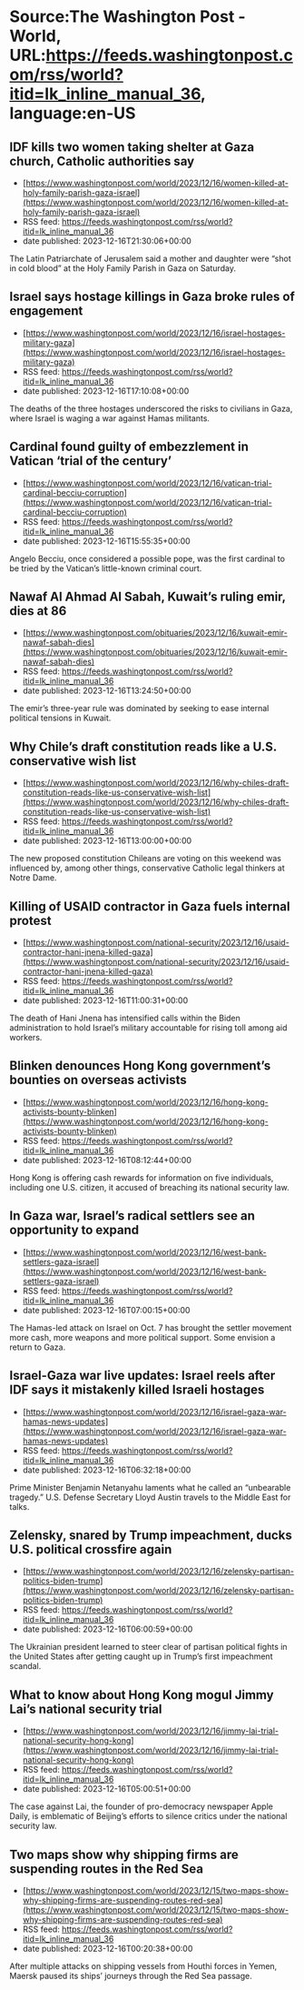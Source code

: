 # Source:The Washington Post - World, URL:https://feeds.washingtonpost.com/rss/world?itid=lk_inline_manual_36, language:en-US

## IDF kills two women taking shelter at Gaza church, Catholic authorities say
 - [https://www.washingtonpost.com/world/2023/12/16/women-killed-at-holy-family-parish-gaza-israel](https://www.washingtonpost.com/world/2023/12/16/women-killed-at-holy-family-parish-gaza-israel)
 - RSS feed: https://feeds.washingtonpost.com/rss/world?itid=lk_inline_manual_36
 - date published: 2023-12-16T21:30:06+00:00

The Latin Patriarchate of Jerusalem said a mother and daughter were “shot in cold blood” at the Holy Family Parish in Gaza on Saturday.

## Israel says hostage killings in Gaza broke rules of engagement
 - [https://www.washingtonpost.com/world/2023/12/16/israel-hostages-military-gaza](https://www.washingtonpost.com/world/2023/12/16/israel-hostages-military-gaza)
 - RSS feed: https://feeds.washingtonpost.com/rss/world?itid=lk_inline_manual_36
 - date published: 2023-12-16T17:10:08+00:00

The deaths of the three hostages underscored the risks to civilians in Gaza, where Israel is waging a war against Hamas militants.

## Cardinal found guilty of embezzlement in Vatican ‘trial of the century’
 - [https://www.washingtonpost.com/world/2023/12/16/vatican-trial-cardinal-becciu-corruption](https://www.washingtonpost.com/world/2023/12/16/vatican-trial-cardinal-becciu-corruption)
 - RSS feed: https://feeds.washingtonpost.com/rss/world?itid=lk_inline_manual_36
 - date published: 2023-12-16T15:55:35+00:00

Angelo Becciu, once considered a possible pope, was the first cardinal to be tried by the Vatican’s little-known criminal court.

## Nawaf Al Ahmad Al Sabah, Kuwait’s ruling emir, dies at 86
 - [https://www.washingtonpost.com/obituaries/2023/12/16/kuwait-emir-nawaf-sabah-dies](https://www.washingtonpost.com/obituaries/2023/12/16/kuwait-emir-nawaf-sabah-dies)
 - RSS feed: https://feeds.washingtonpost.com/rss/world?itid=lk_inline_manual_36
 - date published: 2023-12-16T13:24:50+00:00

The emir’s three-year rule was dominated by seeking to ease internal political tensions in Kuwait.

## Why Chile’s draft constitution reads like a U.S. conservative wish list
 - [https://www.washingtonpost.com/world/2023/12/16/why-chiles-draft-constitution-reads-like-us-conservative-wish-list](https://www.washingtonpost.com/world/2023/12/16/why-chiles-draft-constitution-reads-like-us-conservative-wish-list)
 - RSS feed: https://feeds.washingtonpost.com/rss/world?itid=lk_inline_manual_36
 - date published: 2023-12-16T13:00:00+00:00

The new proposed constitution Chileans are voting on this weekend was influenced by, among other things, conservative Catholic legal thinkers at Notre Dame.

## Killing of USAID contractor in Gaza fuels internal protest
 - [https://www.washingtonpost.com/national-security/2023/12/16/usaid-contractor-hani-jnena-killed-gaza](https://www.washingtonpost.com/national-security/2023/12/16/usaid-contractor-hani-jnena-killed-gaza)
 - RSS feed: https://feeds.washingtonpost.com/rss/world?itid=lk_inline_manual_36
 - date published: 2023-12-16T11:00:31+00:00

The death of Hani Jnena has intensified calls within the Biden administration to hold Israel’s military accountable for rising toll among aid workers.

## Blinken denounces Hong Kong government’s bounties on overseas activists
 - [https://www.washingtonpost.com/world/2023/12/16/hong-kong-activists-bounty-blinken](https://www.washingtonpost.com/world/2023/12/16/hong-kong-activists-bounty-blinken)
 - RSS feed: https://feeds.washingtonpost.com/rss/world?itid=lk_inline_manual_36
 - date published: 2023-12-16T08:12:44+00:00

Hong Kong is offering cash rewards for information on five individuals, including one U.S. citizen, it accused of breaching its national security law.

## In Gaza war, Israel’s radical settlers see an opportunity to expand
 - [https://www.washingtonpost.com/world/2023/12/16/west-bank-settlers-gaza-israel](https://www.washingtonpost.com/world/2023/12/16/west-bank-settlers-gaza-israel)
 - RSS feed: https://feeds.washingtonpost.com/rss/world?itid=lk_inline_manual_36
 - date published: 2023-12-16T07:00:15+00:00

The Hamas-led attack on Israel on Oct. 7 has brought the settler movement more cash, more weapons and more political support. Some envision a return to Gaza.

## Israel-Gaza war live updates: Israel reels after IDF says it mistakenly killed Israeli hostages
 - [https://www.washingtonpost.com/world/2023/12/16/israel-gaza-war-hamas-news-updates](https://www.washingtonpost.com/world/2023/12/16/israel-gaza-war-hamas-news-updates)
 - RSS feed: https://feeds.washingtonpost.com/rss/world?itid=lk_inline_manual_36
 - date published: 2023-12-16T06:32:18+00:00

Prime Minister Benjamin Netanyahu laments what he called an “unbearable tragedy.” U.S. Defense Secretary Lloyd Austin travels to the Middle East for talks.

## Zelensky, snared by Trump impeachment, ducks U.S. political crossfire again
 - [https://www.washingtonpost.com/world/2023/12/16/zelensky-partisan-politics-biden-trump](https://www.washingtonpost.com/world/2023/12/16/zelensky-partisan-politics-biden-trump)
 - RSS feed: https://feeds.washingtonpost.com/rss/world?itid=lk_inline_manual_36
 - date published: 2023-12-16T06:00:59+00:00

The Ukrainian president learned to steer clear of partisan political fights in the United States after getting caught up in Trump’s first impeachment scandal.

## What to know about Hong Kong mogul Jimmy Lai’s national security trial
 - [https://www.washingtonpost.com/world/2023/12/16/jimmy-lai-trial-national-security-hong-kong](https://www.washingtonpost.com/world/2023/12/16/jimmy-lai-trial-national-security-hong-kong)
 - RSS feed: https://feeds.washingtonpost.com/rss/world?itid=lk_inline_manual_36
 - date published: 2023-12-16T05:00:51+00:00

The case against Lai, the founder of pro-democracy newspaper Apple Daily, is emblematic of Beijing’s efforts to silence critics under the national security law.

## Two maps show why shipping firms are suspending routes in the Red Sea
 - [https://www.washingtonpost.com/world/2023/12/15/two-maps-show-why-shipping-firms-are-suspending-routes-red-sea](https://www.washingtonpost.com/world/2023/12/15/two-maps-show-why-shipping-firms-are-suspending-routes-red-sea)
 - RSS feed: https://feeds.washingtonpost.com/rss/world?itid=lk_inline_manual_36
 - date published: 2023-12-16T00:20:38+00:00

After multiple attacks on shipping vessels from Houthi forces in Yemen, Maersk paused its ships’ journeys through the Red Sea passage.

